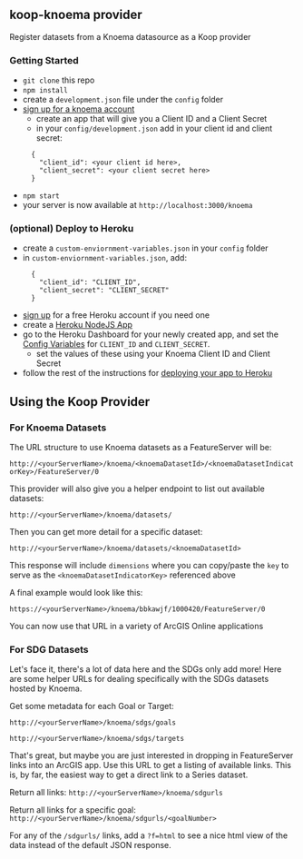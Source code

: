 ## koop-knoema provider
Register datasets from a Knoema datasource as a Koop provider

### Getting Started
- `git clone` this repo
- `npm install`
- create a `development.json` file under the `config` folder
- [sign up for a knoema account](https://knoema.com/sys/login/signup)
  - create an app that will give you a Client ID and a Client Secret
  - in your `config/development.json` add in your client id and client secret:
  ```
    { 
      "client_id": <your client id here>,
      "client_secret": <your client secret here>
    }
  ```
- `npm start`
- your server is now available at `http://localhost:3000/knoema`

### (optional) Deploy to Heroku
- create a `custom-enviornment-variables.json` in your `config` folder
- in `custom-enviornment-variables.json`, add:
  ```
    {
      "client_id": "CLIENT_ID",
      "client_secret": "CLIENT_SECRET"
    }
  ```
- [sign up](https://signup.heroku.com/) for a free Heroku account if you need one
- create a [Heroku NodeJS App](https://devcenter.heroku.com/articles/getting-started-with-nodejs#introduction)
- go to the Heroku Dashboard for your newly created app, and set the [Config Variables](https://devcenter.heroku.com/articles/config-vars#using-the-heroku-dashboard) for `CLIENT_ID` and `CLIENT_SECRET`. 
  - set the values of these using your Knoema Client ID and Client Secret
- follow the rest of the instructions for [deploying your app to Heroku](https://devcenter.heroku.com/articles/getting-started-with-nodejs#push-local-changes)


## Using the Koop Provider

### For Knoema Datasets
The URL structure to use Knoema datasets as a FeatureServer will be:

`http://<yourServerName>/knoema/<knoemaDatasetId>/<knoemaDatasetIndicatorKey>/FeatureServer/0`

This provider will also give you a helper endpoint to list out available datasets:

`http://<yourServerName>/knoema/datasets/`

Then you can get more detail for a specific dataset:

`http://<yourServerName>/knoema/datasets/<knoemaDatasetId>`

This response will include `dimensions` where you can copy/paste the `key` to serve as the `<knoemaDatasetIndicatorKey>` referenced above

A final example would look like this:

`https://<yourServerName>/knoema/bbkawjf/1000420/FeatureServer/0`

You can now use that URL in a variety of ArcGIS Online applications

### For SDG Datasets
Let's face it, there's a lot of data here and the SDGs only add more! Here are some helper URLs for dealing specifically with the SDGs datasets hosted by Knoema.

Get some metadata for each Goal or Target:

`http://<yourServerName>/knoema/sdgs/goals`

`http://<yourServerName>/knoema/sdgs/targets`

That's great, but maybe you are just interested in dropping in FeatureServer links into an ArcGIS app. Use this URL to get a listing of available links. This is, by far, the easiest way to get a direct link to a Series dataset.

Return all links: `http://<yourServerName>/knoema/sdgurls`

Return all links for a specific goal: `http://<yourServerName>/knoema/sdgurls/<goalNumber>`

For any of the `/sdgurls/` links, add a `?f=html` to see a nice html view of the data instead of the default JSON response.